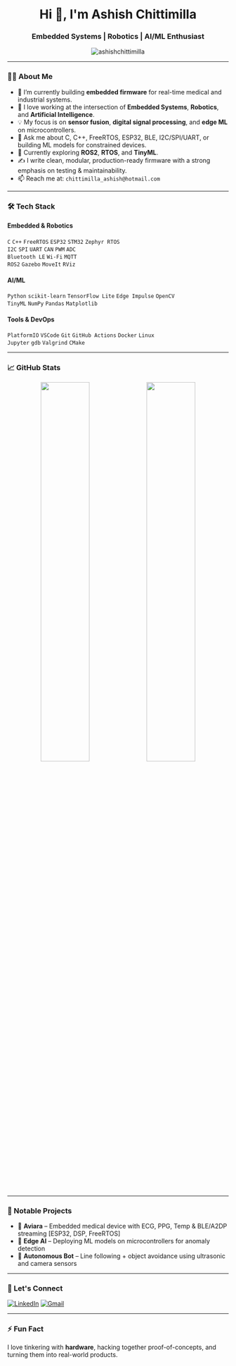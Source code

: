 <!-- Profile README for AshishChittimilla -->

<h1 align="center">Hi 👋, I'm Ashish Chittimilla</h1>
<h3 align="center">Embedded Systems | Robotics | AI/ML Enthusiast</h3>

<p align="center">
  <img src="https://komarev.com/ghpvc/?username=ashishchittimilla&label=Profile%20views&color=0e75b6&style=flat" alt="ashishchittimilla" />
</p>

---

### 👨‍💻 About Me

- 🔭 I’m currently building **embedded firmware** for real-time medical and industrial systems.
- 🤖 I love working at the intersection of **Embedded Systems**, **Robotics**, and **Artificial Intelligence**.
- 💡 My focus is on **sensor fusion**, **digital signal processing**, and **edge ML** on microcontrollers.
- 💬 Ask me about C, C++, FreeRTOS, ESP32, BLE, I2C/SPI/UART, or building ML models for constrained devices.
- 🌱 Currently exploring **ROS2**, **RTOS**, and **TinyML**.
- ✍️ I write clean, modular, production-ready firmware with a strong emphasis on testing & maintainability.
- 📫 Reach me at: `chittimilla_ashish@hotmail.com`

---

### 🛠️ Tech Stack

#### Embedded & Robotics  
`C` `C++` `FreeRTOS` `ESP32` `STM32` `Zephyr RTOS`  
`I2C` `SPI` `UART` `CAN` `PWM` `ADC`  
`Bluetooth LE` `Wi-Fi` `MQTT`  
`ROS2` `Gazebo` `MoveIt` `RViz`  

#### AI/ML  
`Python` `scikit-learn` `TensorFlow Lite` `Edge Impulse` `OpenCV`  
`TinyML` `NumPy` `Pandas` `Matplotlib`  

#### Tools & DevOps  
`PlatformIO` `VSCode` `Git` `GitHub Actions` `Docker` `Linux`  
`Jupyter` `gdb` `Valgrind` `CMake`

---

### 📈 GitHub Stats

<p align="center">
  <img src="https://github-readme-stats.vercel.app/api?username=AshishChittimilla&show_icons=true&theme=radical" width="47%" />
  <img src="https://github-readme-streak-stats.herokuapp.com/?user=AshishChittimilla&theme=radical" width="47%" />
</p>

---

### 🚀 Notable Projects

- 🔬 **Aviara** – Embedded medical device with ECG, PPG, Temp & BLE/A2DP streaming [ESP32, DSP, FreeRTOS]
- 🧠 **Edge AI** – Deploying ML models on microcontrollers for anomaly detection
- 🤖 **Autonomous Bot** – Line following + object avoidance using ultrasonic and camera sensors

---

### 🔗 Let's Connect

<p align="left">
  <a href="https://www.linkedin.com/in/ashishchittimilla" target="_blank"><img src="https://img.shields.io/badge/LinkedIn-blue?style=for-the-badge&logo=linkedin" alt="LinkedIn" /></a>
  <a href="mailto:ashishchittimilla@gmail.com" target="_blank"><img src="https://img.shields.io/badge/Gmail-red?style=for-the-badge&logo=gmail&logoColor=white" alt="Gmail" /></a>
</p>

---

### ⚡ Fun Fact  
I love tinkering with **hardware**, hacking together proof-of-concepts, and turning them into real-world products.

